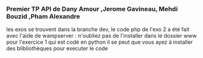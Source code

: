  ### Premier TP API de Dany Amour ,Jerome Gavineau, Mehdi Bouzid ,Pham Alexandre ###

 les exos se trouvent dans la branche dev, le code php de l'exo 2 a été fait avec l'aide de wampserver : n'oubliez pas de l'installer dans le dossier  www  pour l'exercice 1 qui est codé en python il se peut que vous ayez à installer des blibliothèques pour executer le code 
